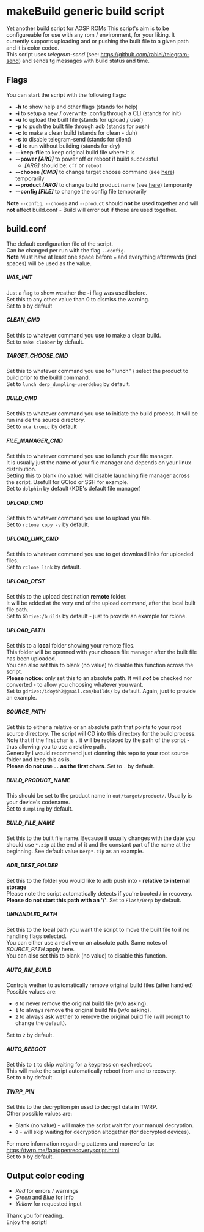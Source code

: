 # makeBuild generic build script
Yet another build script for AOSP ROMs
This script's aim is to be configureable for use with any rom / environment, for your liking.
It currently supports uploading and or pushing the built file to a given path and it is color coded.   
This script uses *telegram-send* (see: https://github.com/rahiel/telegram-send) and sends tg messages with build status and time.

## Flags
You can start the script with the following flags:
* **-h** to show help and other flags (stands for help)
* **-i** to setup a new / overwrite .config through a CLI (stands for init)
* **-u** to upload the built file (stands for upload / user)
* **-p** to push the built file through adb (stands for push)
* **-c** to make a clean build (stands for clean - duh)
* **-s** to disable telegram-send (stands for silent)
* **-d** to run without building (stands for dry)
* **--keep-file** to keep original build file where it is
* **--power _[ARG]_** to power off or reboot if build successful
  * _[ARG]_ should be: `off` or `reboot`
* **--choose _[CMD]_** to change target choose command (see [here](#target_choose_cmd)) temporarily
* **--product _[ARG]_** to change build product name (see [here](#build_product_name)) temporarily
* **--config _[FILE]_** to change the config file temporarily

**Note** `--config`, `--choose` and `--product` should **not** be used together and will **not** affect build.conf - Build will error out if those are used together.

## build.conf
The default configuration file of the script.  
Can be changed per run with the flag `--config`.  
**Note** Must have at least one space before `=` and everything afterwards (incl spaces) will be used as the value.  

##### WAS_INIT
Just a flag to show weather the **-i** flag was used before.  
Set this to any other value than 0 to dismiss the warning.  
Set to `0` by default
##### CLEAN_CMD
Set this to whatever command you use to make a clean build.  
Set to `make clobber` by default.
##### TARGET_CHOOSE_CMD
Set this to whatever command you use to "lunch" / select the product to build prior to the build command.  
Set to `lunch derp_dumpling-userdebug` by default.
##### BUILD_CMD
Set this to whatever command you use to initiate the build process. It will be run inside the source directory.  
Set to `mka kronic` by default
##### FILE_MANAGER_CMD
Set this to whatever command you use to lunch your file manager.  
It is usually just the name of your file manager and depends on your linux distribution.  
Setting this to blank (no value) will disable launching file manager across the script. Usefull for GClod or SSH for example.  
Set to `dolphin` by default (KDE's default file manager)
##### UPLOAD_CMD
Set this to whatever command you use to upload you file.  
Set to `rclone copy -v` by default.
##### UPLOAD_LINK_CMD
Set this to whatever command you use to get download links for uploaded files.  
Set to `rclone link` by default.
##### UPLOAD_DEST
Set this to the upload destination **remote** folder.  
It will be added at the very end of the upload command, after the local built file path.  
Set to `GDrive:/builds` by default - just to provide an example for rclone.
##### UPLOAD_PATH
Set this to a **local** folder showing your remote files.  
This folder will be openned with your chosen file manager after the built file has been uploaded.  
You can also set this to blank (no value) to disable this function across the script.  
**Please notice:** only set this to an absolute path. It will ***not*** be checked nor converted - to allow you choosing whatever you want.  
Set to `gdrive:/idoybh2@gmail.com/builds/` by default. Again, just to provide an example.
##### SOURCE_PATH
Set this to either a relative or an absolute path that points to your root source directory.
The script will CD into this directory for the build process.  
Note that if the first char is `.` it will be replaced by the path of the script - thus allowing you to use a relative path.  
Generally I would recommend just clonning this repo to your root source folder and keep this as is.  
**Please do not use `..` as the first chars**. Set to `.` by default.
##### BUILD_PRODUCT_NAME
This should be set to the product name in `out/target/product/`. Usually is your device's codename.  
Set to `dumpling` by default.
##### BUILD_FILE_NAME
Set this to the built file name. Because it usually changes with the date you should use `*.zip` at the end of it and the
constant part of the name at the beginning. See default value `Derp*.zip` as an example.
##### ADB_DEST_FOLDER
Set this to the folder you would like to adb push into - **relative to internal storage**  
Please note the script automatically detects if you're booted / in recovery.  
**Please do not start this path with an '/'**. Set to `Flash/Derp` by default.
##### UNHANDLED_PATH
Set this to the **local** path you want the script to move the built file to if no handling flags selected.  
You can either use a relative or an absolute path. Same notes of *SOURCE_PATH* apply here.  
You can also set this to blank (no value) to disable this function.
##### AUTO_RM_BUILD
Controls wether to automatically remove original build files (after handled)
Possible values are:
* `0` to never remove the original build file (w/o asking).
* `1` to always remove the original build file (w/o asking).
* `2` to always ask wether to remove the original build file (will prompt to change the default).  

Set to `2` by default.
##### AUTO_REBOOT
Set this to `1` to skip waiting for a keypress on each reboot.  
This will make the script automatically reboot from and to recovery.  
Set to `0` by default.
##### TWRP_PIN
Set this to the decryption pin used to decrypt data in TWRP.  
Other possible values are:
* Blank (no value) - will make the script wait for your manual decryption.  
* `0` - will skip waiting for decryption altogether (for decrypted devices).

For more information regarding patterns and more refer to: https://twrp.me/faq/openrecoveryscript.html  
Set to `0` by default.

## Output color coding
* *Red* for errors / warnings
* *Green* and *Blue* for info
* *Yellow* for requested input

Thank you for reading.  
Enjoy the script!
